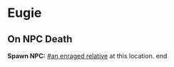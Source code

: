# Eugie


## On NPC Death

**Spawn NPC:**  [\#an enraged relative](/npc/111025) at this location.
end